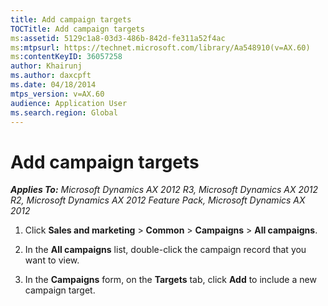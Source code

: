 ```yaml
---
title: Add campaign targets
TOCTitle: Add campaign targets
ms:assetid: 5129c1a8-03d3-486b-842d-fe311a52f4ac
ms:mtpsurl: https://technet.microsoft.com/library/Aa548910(v=AX.60)
ms:contentKeyID: 36057258
author: Khairunj
ms.author: daxcpft
ms.date: 04/18/2014
mtps_version: v=AX.60
audience: Application User
ms.search.region: Global
---
```


# Add campaign targets 


_**Applies To:** Microsoft Dynamics AX 2012 R3, Microsoft Dynamics AX 2012 R2, Microsoft Dynamics AX 2012 Feature Pack, Microsoft Dynamics AX 2012_

1.  Click **Sales and marketing** \> **Common** \> **Campaigns** \> **All campaigns**.

2.  In the **All campaigns** list, double-click the campaign record that you want to view.

3.  In the **Campaigns** form, on the **Targets** tab, click **Add** to include a new campaign target.

  


